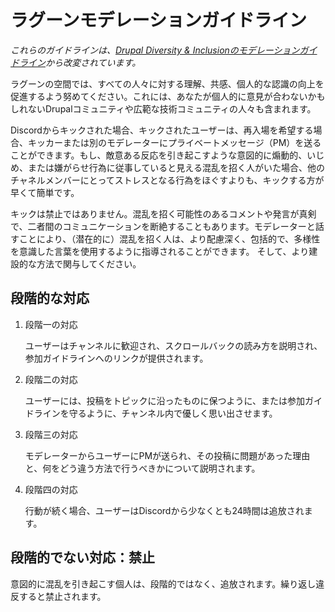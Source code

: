 # ラグーンモデレーションガイドライン

_これらのガイドラインは、[Drupal Diversity & Inclusionのモデレーションガイドライン](https://www.drupaldiversity.com/docs/moderation-guidelines)から改変されています。_

ラグーンの空間では、すべての人々に対する理解、共感、個人的な認識の向上を促進するよう努めてください。これには、あなたが個人的に意見が合わないかもしれないDrupalコミュニティや広範な技術コミュニティの人々も含まれます。

Discordからキックされた場合、キックされたユーザーは、再入場を希望する場合、キッカーまたは別のモデレーターにプライベートメッセージ（PM）を送ることができます。もし、敵意ある反応を引き起こすような意図的に煽動的、いじめ、または嫌がらせ行為に従事していると見える混乱を招く人がいた場合、他のチャネルメンバーにとってストレスとなる行為をほぐすよりも、キックする方が早くて簡単です。

キックは禁止ではありません。混乱を招く可能性のあるコメントや発言が真剣で、二者間のコミュニケーションを断絶することもあります。モデレーターと話すことにより、（潜在的に）混乱を招く人は、より配慮深く、包括的で、多様性を意識した言葉を使用するように指導されることができます。 そして、より建設的な方法で関与してください。

## 段階的な対応

1. 段階一の対応

    ユーザーはチャンネルに歓迎され、スクロールバックの読み方を説明され、参加ガイドラインへのリンクが提供されます。

2. 段階二の対応

    ユーザーには、投稿をトピックに沿ったものに保つように、または参加ガイドラインを守るように、チャンネル内で優しく思い出させます。

3. 段階三の対応

    モデレーターからユーザーにPMが送られ、その投稿に問題があった理由と、何をどう違う方法で行うべきかについて説明されます。

4. 段階四の対応

    行動が続く場合、ユーザーはDiscordから少なくとも24時間は追放されます。

## 段階的でない対応：禁止

意図的に混乱を引き起こす個人は、段階的ではなく、追放されます。繰り返し違反すると禁止されます。